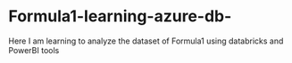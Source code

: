 # Formula1-learning-azure-db-

Here I am learning to analyze the dataset of Formula1 using databricks and PowerBI tools
